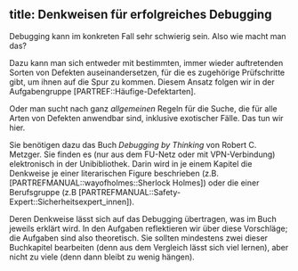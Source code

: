 title: Denkweisen für erfolgreiches Debugging
---
Debugging kann im konkreten Fall sehr schwierig sein.
Also wie macht man das?

Dazu kann man sich entweder mit bestimmten, immer wieder auftretenden Sorten von Defekten
auseinandersetzen, für die es zugehörige Prüfschritte gibt, um ihnen auf die Spur zu kommen.
Diesem Ansatz folgen wir in der Aufgabengruppe [PARTREF::Häufige-Defektarten].

Oder man sucht nach ganz _allgemeinen_ Regeln für die Suche, die für alle Arten von Defekten
anwendbar sind, inklusive exotischer Fälle.
Das tun wir hier.

Sie benötigen dazu das Buch _Debugging by Thinking_ von Robert C. Metzger.
<replacement id="mindset_howtoget_metzgerbook">Sie finden es 
(nur aus dem FU-Netz oder mit VPN-Verbindung) elektronisch in der Unibibliothek.</replacement>
Darin wird in je einem Kapitel die Denkweise je einer literarischen Figure beschrieben
(z.B. [PARTREFMANUAL::wayofholmes::Sherlock Holmes])
oder die einer Berufsgruppe (z.B [PARTREFMANUAL::Safety-Expert::Sicherheitsexpert_innen]).

Deren Denkweise lässt sich auf das Debugging übertragen, was im Buch jeweils erklärt wird.
In den Aufgaben reflektieren wir über diese Vorschläge; die Aufgaben sind also theoretisch.
Sie sollten mindestens zwei dieser Buchkapitel bearbeiten (denn aus dem Vergleich lässt sich
viel lernen), aber nicht zu viele (denn dann bleibt zu wenig hängen).
